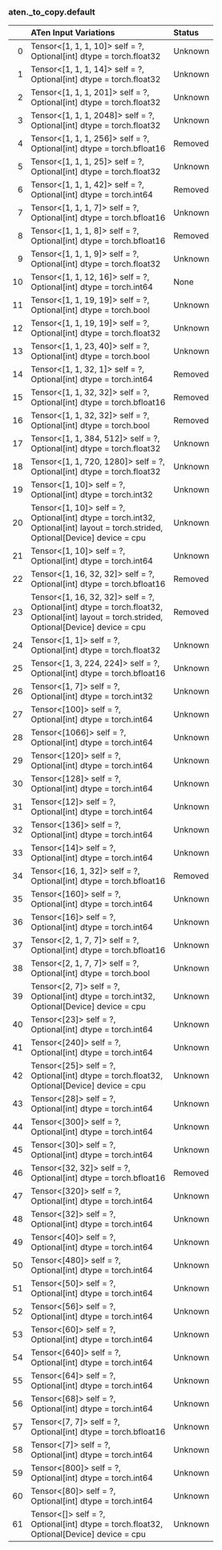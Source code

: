### aten._to_copy.default
|    | ATen Input Variations                                                                                                                               | Status   |
|---:|:----------------------------------------------------------------------------------------------------------------------------------------------------|:---------|
|  0 | Tensor<[1, 1, 1, 10]> self = ?,<br>Optional[int] dtype = torch.float32                                                                              | Unknown  |
|  1 | Tensor<[1, 1, 1, 14]> self = ?,<br>Optional[int] dtype = torch.float32                                                                              | Unknown  |
|  2 | Tensor<[1, 1, 1, 201]> self = ?,<br>Optional[int] dtype = torch.float32                                                                             | Unknown  |
|  3 | Tensor<[1, 1, 1, 2048]> self = ?,<br>Optional[int] dtype = torch.float32                                                                            | Unknown  |
|  4 | Tensor<[1, 1, 1, 256]> self = ?,<br>Optional[int] dtype = torch.bfloat16                                                                            | Removed  |
|  5 | Tensor<[1, 1, 1, 25]> self = ?,<br>Optional[int] dtype = torch.float32                                                                              | Unknown  |
|  6 | Tensor<[1, 1, 1, 42]> self = ?,<br>Optional[int] dtype = torch.int64                                                                                | Removed  |
|  7 | Tensor<[1, 1, 1, 7]> self = ?,<br>Optional[int] dtype = torch.bfloat16                                                                              | Unknown  |
|  8 | Tensor<[1, 1, 1, 8]> self = ?,<br>Optional[int] dtype = torch.bfloat16                                                                              | Removed  |
|  9 | Tensor<[1, 1, 1, 9]> self = ?,<br>Optional[int] dtype = torch.float32                                                                               | Unknown  |
| 10 | Tensor<[1, 1, 12, 16]> self = ?,<br>Optional[int] dtype = torch.int64                                                                               | None     |
| 11 | Tensor<[1, 1, 19, 19]> self = ?,<br>Optional[int] dtype = torch.bool                                                                                | Unknown  |
| 12 | Tensor<[1, 1, 19, 19]> self = ?,<br>Optional[int] dtype = torch.float32                                                                             | Unknown  |
| 13 | Tensor<[1, 1, 23, 40]> self = ?,<br>Optional[int] dtype = torch.bool                                                                                | Unknown  |
| 14 | Tensor<[1, 1, 32, 1]> self = ?,<br>Optional[int] dtype = torch.int64                                                                                | Removed  |
| 15 | Tensor<[1, 1, 32, 32]> self = ?,<br>Optional[int] dtype = torch.bfloat16                                                                            | Removed  |
| 16 | Tensor<[1, 1, 32, 32]> self = ?,<br>Optional[int] dtype = torch.bool                                                                                | Removed  |
| 17 | Tensor<[1, 1, 384, 512]> self = ?,<br>Optional[int] dtype = torch.float32                                                                           | Unknown  |
| 18 | Tensor<[1, 1, 720, 1280]> self = ?,<br>Optional[int] dtype = torch.float32                                                                          | Unknown  |
| 19 | Tensor<[1, 10]> self = ?,<br>Optional[int] dtype = torch.int32                                                                                      | Unknown  |
| 20 | Tensor<[1, 10]> self = ?,<br>Optional[int] dtype = torch.int32,<br>Optional[int] layout = torch.strided,<br>Optional[Device] device = cpu           | Unknown  |
| 21 | Tensor<[1, 10]> self = ?,<br>Optional[int] dtype = torch.int64                                                                                      | Unknown  |
| 22 | Tensor<[1, 16, 32, 32]> self = ?,<br>Optional[int] dtype = torch.bfloat16                                                                           | Removed  |
| 23 | Tensor<[1, 16, 32, 32]> self = ?,<br>Optional[int] dtype = torch.float32,<br>Optional[int] layout = torch.strided,<br>Optional[Device] device = cpu | Removed  |
| 24 | Tensor<[1, 1]> self = ?,<br>Optional[int] dtype = torch.float32                                                                                     | Unknown  |
| 25 | Tensor<[1, 3, 224, 224]> self = ?,<br>Optional[int] dtype = torch.bfloat16                                                                          | Unknown  |
| 26 | Tensor<[1, 7]> self = ?,<br>Optional[int] dtype = torch.int32                                                                                       | Unknown  |
| 27 | Tensor<[100]> self = ?,<br>Optional[int] dtype = torch.int64                                                                                        | Unknown  |
| 28 | Tensor<[1066]> self = ?,<br>Optional[int] dtype = torch.int64                                                                                       | Unknown  |
| 29 | Tensor<[120]> self = ?,<br>Optional[int] dtype = torch.int64                                                                                        | Unknown  |
| 30 | Tensor<[128]> self = ?,<br>Optional[int] dtype = torch.int64                                                                                        | Unknown  |
| 31 | Tensor<[12]> self = ?,<br>Optional[int] dtype = torch.int64                                                                                         | Unknown  |
| 32 | Tensor<[136]> self = ?,<br>Optional[int] dtype = torch.int64                                                                                        | Unknown  |
| 33 | Tensor<[14]> self = ?,<br>Optional[int] dtype = torch.int64                                                                                         | Unknown  |
| 34 | Tensor<[16, 1, 32]> self = ?,<br>Optional[int] dtype = torch.bfloat16                                                                               | Removed  |
| 35 | Tensor<[160]> self = ?,<br>Optional[int] dtype = torch.int64                                                                                        | Unknown  |
| 36 | Tensor<[16]> self = ?,<br>Optional[int] dtype = torch.int64                                                                                         | Unknown  |
| 37 | Tensor<[2, 1, 7, 7]> self = ?,<br>Optional[int] dtype = torch.bfloat16                                                                              | Unknown  |
| 38 | Tensor<[2, 1, 7, 7]> self = ?,<br>Optional[int] dtype = torch.bool                                                                                  | Unknown  |
| 39 | Tensor<[2, 7]> self = ?,<br>Optional[int] dtype = torch.int32,<br>Optional[Device] device = cpu                                                     | Unknown  |
| 40 | Tensor<[23]> self = ?,<br>Optional[int] dtype = torch.int64                                                                                         | Unknown  |
| 41 | Tensor<[240]> self = ?,<br>Optional[int] dtype = torch.int64                                                                                        | Unknown  |
| 42 | Tensor<[25]> self = ?,<br>Optional[int] dtype = torch.float32,<br>Optional[Device] device = cpu                                                     | Unknown  |
| 43 | Tensor<[28]> self = ?,<br>Optional[int] dtype = torch.int64                                                                                         | Unknown  |
| 44 | Tensor<[300]> self = ?,<br>Optional[int] dtype = torch.int64                                                                                        | Unknown  |
| 45 | Tensor<[30]> self = ?,<br>Optional[int] dtype = torch.int64                                                                                         | Unknown  |
| 46 | Tensor<[32, 32]> self = ?,<br>Optional[int] dtype = torch.bfloat16                                                                                  | Removed  |
| 47 | Tensor<[320]> self = ?,<br>Optional[int] dtype = torch.int64                                                                                        | Unknown  |
| 48 | Tensor<[32]> self = ?,<br>Optional[int] dtype = torch.int64                                                                                         | Unknown  |
| 49 | Tensor<[40]> self = ?,<br>Optional[int] dtype = torch.int64                                                                                         | Unknown  |
| 50 | Tensor<[480]> self = ?,<br>Optional[int] dtype = torch.int64                                                                                        | Unknown  |
| 51 | Tensor<[50]> self = ?,<br>Optional[int] dtype = torch.int64                                                                                         | Unknown  |
| 52 | Tensor<[56]> self = ?,<br>Optional[int] dtype = torch.int64                                                                                         | Unknown  |
| 53 | Tensor<[60]> self = ?,<br>Optional[int] dtype = torch.int64                                                                                         | Unknown  |
| 54 | Tensor<[640]> self = ?,<br>Optional[int] dtype = torch.int64                                                                                        | Unknown  |
| 55 | Tensor<[64]> self = ?,<br>Optional[int] dtype = torch.int64                                                                                         | Unknown  |
| 56 | Tensor<[68]> self = ?,<br>Optional[int] dtype = torch.int64                                                                                         | Unknown  |
| 57 | Tensor<[7, 7]> self = ?,<br>Optional[int] dtype = torch.bfloat16                                                                                    | Unknown  |
| 58 | Tensor<[7]> self = ?,<br>Optional[int] dtype = torch.int64                                                                                          | Unknown  |
| 59 | Tensor<[800]> self = ?,<br>Optional[int] dtype = torch.int64                                                                                        | Unknown  |
| 60 | Tensor<[80]> self = ?,<br>Optional[int] dtype = torch.int64                                                                                         | Unknown  |
| 61 | Tensor<[]> self = ?,<br>Optional[int] dtype = torch.float32,<br>Optional[Device] device = cpu                                                       | Unknown  |

